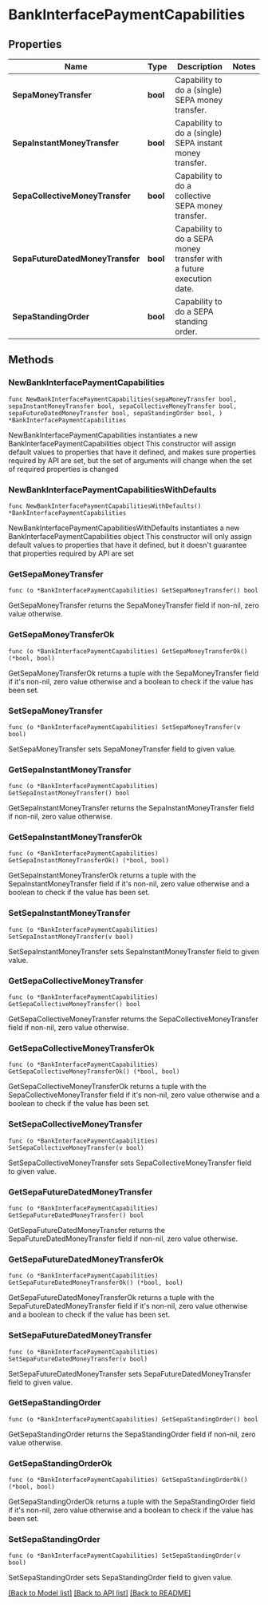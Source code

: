 # BankInterfacePaymentCapabilities

## Properties

Name | Type | Description | Notes
------------ | ------------- | ------------- | -------------
**SepaMoneyTransfer** | **bool** | Capability to do a (single) SEPA money transfer. | 
**SepaInstantMoneyTransfer** | **bool** | Capability to do a (single) SEPA instant money transfer. | 
**SepaCollectiveMoneyTransfer** | **bool** | Capability to do a collective SEPA money transfer. | 
**SepaFutureDatedMoneyTransfer** | **bool** | Capability to do a SEPA money transfer with a future execution date. | 
**SepaStandingOrder** | **bool** | Capability to do a SEPA standing order. | 

## Methods

### NewBankInterfacePaymentCapabilities

`func NewBankInterfacePaymentCapabilities(sepaMoneyTransfer bool, sepaInstantMoneyTransfer bool, sepaCollectiveMoneyTransfer bool, sepaFutureDatedMoneyTransfer bool, sepaStandingOrder bool, ) *BankInterfacePaymentCapabilities`

NewBankInterfacePaymentCapabilities instantiates a new BankInterfacePaymentCapabilities object
This constructor will assign default values to properties that have it defined,
and makes sure properties required by API are set, but the set of arguments
will change when the set of required properties is changed

### NewBankInterfacePaymentCapabilitiesWithDefaults

`func NewBankInterfacePaymentCapabilitiesWithDefaults() *BankInterfacePaymentCapabilities`

NewBankInterfacePaymentCapabilitiesWithDefaults instantiates a new BankInterfacePaymentCapabilities object
This constructor will only assign default values to properties that have it defined,
but it doesn't guarantee that properties required by API are set

### GetSepaMoneyTransfer

`func (o *BankInterfacePaymentCapabilities) GetSepaMoneyTransfer() bool`

GetSepaMoneyTransfer returns the SepaMoneyTransfer field if non-nil, zero value otherwise.

### GetSepaMoneyTransferOk

`func (o *BankInterfacePaymentCapabilities) GetSepaMoneyTransferOk() (*bool, bool)`

GetSepaMoneyTransferOk returns a tuple with the SepaMoneyTransfer field if it's non-nil, zero value otherwise
and a boolean to check if the value has been set.

### SetSepaMoneyTransfer

`func (o *BankInterfacePaymentCapabilities) SetSepaMoneyTransfer(v bool)`

SetSepaMoneyTransfer sets SepaMoneyTransfer field to given value.


### GetSepaInstantMoneyTransfer

`func (o *BankInterfacePaymentCapabilities) GetSepaInstantMoneyTransfer() bool`

GetSepaInstantMoneyTransfer returns the SepaInstantMoneyTransfer field if non-nil, zero value otherwise.

### GetSepaInstantMoneyTransferOk

`func (o *BankInterfacePaymentCapabilities) GetSepaInstantMoneyTransferOk() (*bool, bool)`

GetSepaInstantMoneyTransferOk returns a tuple with the SepaInstantMoneyTransfer field if it's non-nil, zero value otherwise
and a boolean to check if the value has been set.

### SetSepaInstantMoneyTransfer

`func (o *BankInterfacePaymentCapabilities) SetSepaInstantMoneyTransfer(v bool)`

SetSepaInstantMoneyTransfer sets SepaInstantMoneyTransfer field to given value.


### GetSepaCollectiveMoneyTransfer

`func (o *BankInterfacePaymentCapabilities) GetSepaCollectiveMoneyTransfer() bool`

GetSepaCollectiveMoneyTransfer returns the SepaCollectiveMoneyTransfer field if non-nil, zero value otherwise.

### GetSepaCollectiveMoneyTransferOk

`func (o *BankInterfacePaymentCapabilities) GetSepaCollectiveMoneyTransferOk() (*bool, bool)`

GetSepaCollectiveMoneyTransferOk returns a tuple with the SepaCollectiveMoneyTransfer field if it's non-nil, zero value otherwise
and a boolean to check if the value has been set.

### SetSepaCollectiveMoneyTransfer

`func (o *BankInterfacePaymentCapabilities) SetSepaCollectiveMoneyTransfer(v bool)`

SetSepaCollectiveMoneyTransfer sets SepaCollectiveMoneyTransfer field to given value.


### GetSepaFutureDatedMoneyTransfer

`func (o *BankInterfacePaymentCapabilities) GetSepaFutureDatedMoneyTransfer() bool`

GetSepaFutureDatedMoneyTransfer returns the SepaFutureDatedMoneyTransfer field if non-nil, zero value otherwise.

### GetSepaFutureDatedMoneyTransferOk

`func (o *BankInterfacePaymentCapabilities) GetSepaFutureDatedMoneyTransferOk() (*bool, bool)`

GetSepaFutureDatedMoneyTransferOk returns a tuple with the SepaFutureDatedMoneyTransfer field if it's non-nil, zero value otherwise
and a boolean to check if the value has been set.

### SetSepaFutureDatedMoneyTransfer

`func (o *BankInterfacePaymentCapabilities) SetSepaFutureDatedMoneyTransfer(v bool)`

SetSepaFutureDatedMoneyTransfer sets SepaFutureDatedMoneyTransfer field to given value.


### GetSepaStandingOrder

`func (o *BankInterfacePaymentCapabilities) GetSepaStandingOrder() bool`

GetSepaStandingOrder returns the SepaStandingOrder field if non-nil, zero value otherwise.

### GetSepaStandingOrderOk

`func (o *BankInterfacePaymentCapabilities) GetSepaStandingOrderOk() (*bool, bool)`

GetSepaStandingOrderOk returns a tuple with the SepaStandingOrder field if it's non-nil, zero value otherwise
and a boolean to check if the value has been set.

### SetSepaStandingOrder

`func (o *BankInterfacePaymentCapabilities) SetSepaStandingOrder(v bool)`

SetSepaStandingOrder sets SepaStandingOrder field to given value.



[[Back to Model list]](../README.md#documentation-for-models) [[Back to API list]](../README.md#documentation-for-api-endpoints) [[Back to README]](../README.md)


